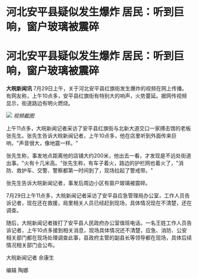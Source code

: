# 河北安平县疑似发生爆炸 居民：听到巨响，窗户玻璃被震碎

# 河北安平县疑似发生爆炸 居民：听到巨响，窗户玻璃被震碎

**大皖新闻讯**
7月29日上午，关于河北安平县红旗街发生爆炸的视频在网上传播。有网友称，上午10点多，安平县红旗街有特别大的响声，火势蔓延。据网传视频显示，街道路边有明火燃烧。

![](https://inews.gtimg.com/om_bt/OsPqqlJ92p2iVJouboRIcQssj8EO0tOelpJit14x7Yu4EAA/1000)
_视频截图_

上午11点多，大皖新闻记者采访了安平县红旗街与北新大道交口一家搏击馆的老板张先生。张先生告诉大皖新闻记者，上午10点多，他在店里听到外面传来巨响，"声音很大，像地震一样。"

张先生称，事发地点距离他的店铺大约200米，他出去一看，才发现是不远处街道出事。"火有十几米高。"张先生称，有车子着火，路边的护栏网也着火了，"消防、救护车、交警、警察都第一时间到了，现场拉起了警戒带。"

张先生告诉大皖新闻记者，事发后周边小区有窗户玻璃被震碎。

7月29日上午11点多，大皖新闻记者采访了安平县应急管理局办公室，工作人员告诉记者，现在还在救援，局里相关人员已经赶到现场，具体情况现在不清楚，还在调查。

随后，大皖新闻记者拨打了安平县人民政府办公室值班电话。一名王姓工作人员告诉记者，上午10点多接到相关消息，现场具体情况还不清楚，应急、消防、公安相关部门都在现场处理调查此事，县政府主管的副县长等领导都在现场，具体后续情况相关部门会公布。

大皖新闻记者 余康生

编辑 陶娜

